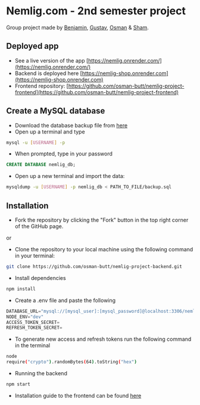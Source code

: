 # Nemlig.com - 2nd semester project
Group project made by [Benjamin](https://github.com/Benjamin-Harris1), [Gustav](https://github.com/gustavwiese), [Osman](https://github.com/osman-butt) & [Sham](https://github.com/Kapalee).

## Deployed app
- See a live version of the app [https://nemlig.onrender.com/](https://nemlig.onrender.com/)
- Backend is deployed here [https://nemlig-shop.onrender.com](https://nemlig-shop.onrender.com)
- Frontend repository: [https://github.com/osman-butt/nemlig-project-frontend](https://github.com/osman-butt/nemlig-project-frontend)

## Create a MySQL database
* Download the database backup file from [here](https://github.com/osman-butt/nemlig-project-backend/tree/main/sql/backup)
* Open up a terminal and type
```bash
mysql -u [USERNAME] -p 
```

* When prompted, type in your password
```sql
CREATE DATABASE nemlig_db;
```

* Open up a new terminal and import the data:
```bash
mysqldump -u [USERNAME] -p nemlig_db < PATH_TO_FILE/backup.sql
```

## Installation
* Fork the repository by clicking the "Fork" button in the top right corner of the GitHub page.

or

* Clone the repository to your local machine using the following command in your terminal:
```bash
git clone https://github.com/osman-butt/nemlig-project-backend.git
```
* Install dependencies
```bash
npm install
```
* Create a .env file and paste the following
```javascript
DATABASE_URL="mysql://[mysql_user]:[mysql_password]@localhost:3306/nemlig_db"
NODE_ENV="dev"
ACCESS_TOKEN_SECRET=
REFRESH_TOKEN_SECRET=
```
* To generate new access and refresh tokens run the following command in the terminal
```bash
node
require("crypto").randomBytes(64).toString("hex")
```
* Running the backend
```bash
npm start
```

* Installation guide to the frontend can be found [here](https://github.com/osman-butt/nemlig-project-frontend)
